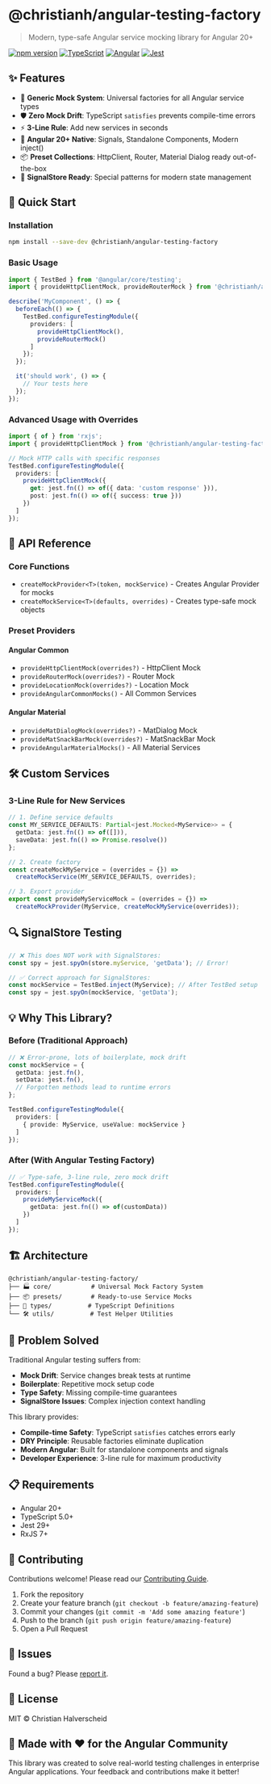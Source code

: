 # @christianh/angular-testing-factory

> Modern, type-safe Angular service mocking library for Angular 20+

[![npm version](https://badge.fury.io/js/%40christianh%2Fangular-testing-factory.svg)](https://badge.fury.io/js/%40christianh%2Fangular-testing-factory)
[![TypeScript](https://img.shields.io/badge/TypeScript-5.0+-blue.svg)](https://www.typescriptlang.org/)
[![Angular](https://img.shields.io/badge/Angular-20+-red.svg)](https://angular.io/)
[![Jest](https://img.shields.io/badge/Jest-29+-green.svg)](https://jestjs.io/)

## ✨ Features

- 🎯 **Generic Mock System**: Universal factories for all Angular service types
- 🛡️ **Zero Mock Drift**: TypeScript `satisfies` prevents compile-time errors  
- ⚡ **3-Line Rule**: Add new services in seconds
- 🧪 **Angular 20+ Native**: Signals, Standalone Components, Modern inject()
- 📦 **Preset Collections**: HttpClient, Router, Material Dialog ready out-of-the-box
- 🔄 **SignalStore Ready**: Special patterns for modern state management

## 🚀 Quick Start

### Installation

```bash
npm install --save-dev @christianh/angular-testing-factory
```

### Basic Usage

```typescript
import { TestBed } from '@angular/core/testing';
import { provideHttpClientMock, provideRouterMock } from '@christianh/angular-testing-factory';

describe('MyComponent', () => {
  beforeEach(() => {
    TestBed.configureTestingModule({
      providers: [
        provideHttpClientMock(),
        provideRouterMock()
      ]
    });
  });

  it('should work', () => {
    // Your tests here
  });
});
```

### Advanced Usage with Overrides

```typescript
import { of } from 'rxjs';
import { provideHttpClientMock } from '@christianh/angular-testing-factory';

// Mock HTTP calls with specific responses
TestBed.configureTestingModule({
  providers: [
    provideHttpClientMock({
      get: jest.fn(() => of({ data: 'custom response' })),
      post: jest.fn(() => of({ success: true }))
    })
  ]
});
```

## 📖 API Reference

### Core Functions

- `createMockProvider<T>(token, mockService)` - Creates Angular Provider for mocks
- `createMockService<T>(defaults, overrides)` - Creates type-safe mock objects

### Preset Providers

#### Angular Common
- `provideHttpClientMock(overrides?)` - HttpClient Mock
- `provideRouterMock(overrides?)` - Router Mock  
- `provideLocationMock(overrides?)` - Location Mock
- `provideAngularCommonMocks()` - All Common Services

#### Angular Material
- `provideMatDialogMock(overrides?)` - MatDialog Mock
- `provideMatSnackBarMock(overrides?)` - MatSnackBar Mock
- `provideAngularMaterialMocks()` - All Material Services

## 🛠️ Custom Services

### 3-Line Rule for New Services

```typescript
// 1. Define service defaults
const MY_SERVICE_DEFAULTS: Partial<jest.Mocked<MyService>> = {
  getData: jest.fn(() => of([])),
  saveData: jest.fn(() => Promise.resolve())
};

// 2. Create factory
const createMockMyService = (overrides = {}) => 
  createMockService(MY_SERVICE_DEFAULTS, overrides);

// 3. Export provider
export const provideMyServiceMock = (overrides = {}) => 
  createMockProvider(MyService, createMockMyService(overrides));
```

## 🔍 SignalStore Testing

```typescript
// ❌ This does NOT work with SignalStores:
const spy = jest.spyOn(store.myService, 'getData'); // Error!

// ✅ Correct approach for SignalStores:
const mockService = TestBed.inject(MyService); // After TestBed setup
const spy = jest.spyOn(mockService, 'getData');
```

## 💡 Why This Library?

### Before (Traditional Approach)
```typescript
// ❌ Error-prone, lots of boilerplate, mock drift
const mockService = {
  getData: jest.fn(),
  setData: jest.fn(),
  // Forgotten methods lead to runtime errors
};

TestBed.configureTestingModule({
  providers: [
    { provide: MyService, useValue: mockService }
  ]
});
```

### After (With Angular Testing Factory)
```typescript
// ✅ Type-safe, 3-line rule, zero mock drift
TestBed.configureTestingModule({
  providers: [
    provideMyServiceMock({
      getData: jest.fn(() => of(customData))
    })
  ]
});
```

## 🏗️ Architecture

```
@christianh/angular-testing-factory/
├── 🏭 core/           # Universal Mock Factory System
├── 📦 presets/        # Ready-to-use Service Mocks
├── 🎯 types/          # TypeScript Definitions
└── 🛠️ utils/          # Test Helper Utilities
```

## 🎯 Problem Solved

Traditional Angular testing suffers from:
- **Mock Drift**: Service changes break tests at runtime
- **Boilerplate**: Repetitive mock setup code
- **Type Safety**: Missing compile-time guarantees
- **SignalStore Issues**: Complex injection context handling

This library provides:
- **Compile-time Safety**: TypeScript `satisfies` catches errors early
- **DRY Principle**: Reusable factories eliminate duplication
- **Modern Angular**: Built for standalone components and signals
- **Developer Experience**: 3-line rule for maximum productivity

## 📋 Requirements

- Angular 20+
- TypeScript 5.0+
- Jest 29+
- RxJS 7+

## 🤝 Contributing

Contributions welcome! Please read our [Contributing Guide](CONTRIBUTING.md).

1. Fork the repository
2. Create your feature branch (`git checkout -b feature/amazing-feature`)
3. Commit your changes (`git commit -m 'Add some amazing feature'`)
4. Push to the branch (`git push origin feature/amazing-feature`)
5. Open a Pull Request

## 🐛 Issues

Found a bug? Please [report it](https://github.com/Chalverscheid79/angular-testing-factory/issues).

## 📄 License

MIT © Christian Halverscheid

## 🚀 Made with ❤️ for the Angular Community

This library was created to solve real-world testing challenges in enterprise Angular applications. Your feedback and contributions make it better!
